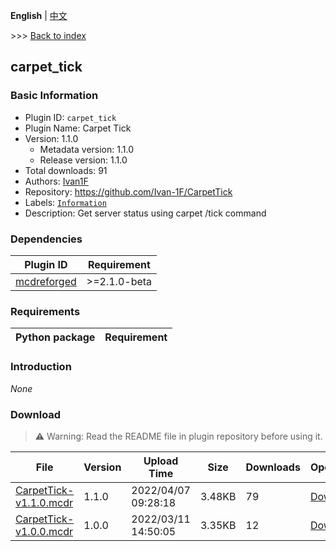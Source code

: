 **English** | [中文](readme-zh_cn.md)

\>\>\> [Back to index](/readme.md)

## carpet_tick

### Basic Information

- Plugin ID: `carpet_tick`
- Plugin Name: Carpet Tick
- Version: 1.1.0
  - Metadata version: 1.1.0
  - Release version: 1.1.0
- Total downloads: 91
- Authors: [Ivan1F](https://github.com/Ivan-1F)
- Repository: https://github.com/Ivan-1F/CarpetTick
- Labels: [`Information`](/labels/information/readme.md)
- Description: Get server status using carpet /tick command

### Dependencies

| Plugin ID | Requirement |
| --- | --- |
| [mcdreforged](https://github.com/Fallen-Breath/MCDReforged) | \>=2.1.0-beta |

### Requirements

| Python package | Requirement |
| --- | --- |

### Introduction

*None*

### Download

> :warning: Warning: Read the README file in plugin repository before using it.

| File | Version | Upload Time | Size | Downloads | Operations |
| --- | --- | --- | --- | --- | --- |
| [CarpetTick-v1.1.0.mcdr](https://github.com/Ivan-1F/CarpetTick/releases/tag/v1.1.0) | 1.1.0 | 2022/04/07 09:28:18 | 3.48KB | 79 | [Download](https://github.com/Ivan-1F/CarpetTick/releases/download/v1.1.0/CarpetTick-v1.1.0.mcdr) |
| [CarpetTick-v1.0.0.mcdr](https://github.com/Ivan-1F/CarpetTick/releases/tag/v1.0.0) | 1.0.0 | 2022/03/11 14:50:05 | 3.35KB | 12 | [Download](https://github.com/Ivan-1F/CarpetTick/releases/download/v1.0.0/CarpetTick-v1.0.0.mcdr) |

